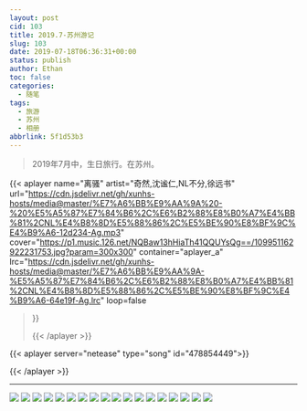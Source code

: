 ```yaml
---
layout: post
cid: 103
title: 2019.7-苏州游记
slug: 103
date: 2019-07-18T06:36:31+00:00
status: publish
author: Ethan
toc: false
categories:
  - 随笔
tags:
  - 旅游
  - 苏州
  - 相册
abbrlink: 5f1d53b3
---
```




> 2019年7月中，生日旅行。在苏州。

<!--more-->
{{< aplayer 
name="离骚"
artist="奇然,沈谧仁,NL不分,徐远书"
url="https://cdn.jsdelivr.net/gh/xunhs-hosts/media@master/%E7%A6%BB%E9%AA%9A%20-%20%E5%A5%87%E7%84%B6%2C%E6%B2%88%E8%B0%A7%E4%BB%81%2CNL%E4%B8%8D%E5%88%86%2C%E5%BE%90%E8%BF%9C%E4%B9%A6-12d234-Ag.mp3"
cover="https://p1.music.126.net/NQBaw13hHiaTh41QQUYsQg==/109951162922231753.jpg?param=300x300"
container="aplayer_a" 
lrc="https://cdn.jsdelivr.net/gh/xunhs-hosts/media@master/%E7%A6%BB%E9%AA%9A-%E5%A5%87%E7%84%B6%2C%E6%B2%88%E8%B0%A7%E4%BB%81%2CNL%E4%B8%8D%E5%88%86%2C%E5%BE%90%E8%BF%9C%E4%B9%A6-64e19f-Ag.lrc"
loop=false 
>}}<div id="aplayer_a"></div>{{< /aplayer >}}

{{< aplayer
	server="netease"
	type="song"
	id="478854449">}}<div id="aplayer_a"></div>{{< /aplayer >}}

***

![](https://gitee.com/xunhs/xunhs/raw/master/pics/2020/spring/20200228224457.JPG)
![](https://gitee.com/xunhs/xunhs/raw/master/pics/2020/spring/20200228224456.JPG)
![](https://gitee.com/xunhs/xunhs/raw/master/pics/2020/spring/20200228224455.JPG)
![](https://gitee.com/xunhs/xunhs/raw/master/pics/2020/spring/20200228224454.JPG)
![](https://gitee.com/xunhs/xunhs/raw/master/pics/2020/spring/20200228224453.JPG)
![](https://gitee.com/xunhs/xunhs/raw/master/pics/2020/spring/20200228224452.JPG)
![](https://gitee.com/xunhs/xunhs/raw/master/pics/2020/spring/20200228224451.JPG)
![](https://gitee.com/xunhs/xunhs/raw/master/pics/2020/spring/20200228224450.JPG)
![](https://gitee.com/xunhs/xunhs/raw/master/pics/2020/spring/20200228224449.JPG)
![](https://gitee.com/xunhs/xunhs/raw/master/pics/2020/spring/20200228224448.JPG)
![](https://gitee.com/xunhs/xunhs/raw/master/pics/2020/spring/20200228224447.JPG)
![](https://gitee.com/xunhs/xunhs/raw/master/pics/2020/spring/20200228224446.JPG)
![](https://gitee.com/xunhs/xunhs/raw/master/pics/2020/spring/20200228223834.JPG)
![](https://gitee.com/xunhs/xunhs/raw/master/pics/2020/spring/20200228223814.JPG)
![](https://gitee.com/xunhs/xunhs/raw/master/pics/2020/spring/20200228223752.JPG)
![](https://gitee.com/xunhs/xunhs/raw/master/pics/2020/spring/20200228223716.JPG)
![](https://gitee.com/xunhs/xunhs/raw/master/pics/2020/spring/20200228223636.JPG)
![](https://gitee.com/xunhs/xunhs/raw/master/pics/2020/spring/20200228223552.JPG)




